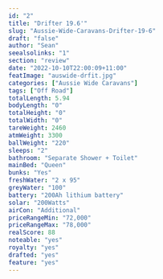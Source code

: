 ```yaml
---
id: "2"
title: "Drifter 19.6'"
slug: "Aussie-Wide-Caravans-Drifter-19-6"
draft: "false"
author: "Sean"
seealsolinks: "1"
section: "review"
date: "2022-10-10T22:00:09+11:00"
featImage: "auswide-drfit.jpg"
categories: ["Aussie Wide Caravans"]
tags: ["Off Road"]
totalLength: 5.94
bodyLength: "0"
totalHeight: "0"
totalWidth: "0"
tareWeight: 2460
atmWeight: 3300
ballWeight: "220"
sleeps: "2"
bathroom: "Separate Shower + Toilet"
mainBed: "Queen"
bunks: "Yes"
freshWater: "2 x 95"
greyWater: "100"
battery: "200Ah lithium battery"
solar: "200Watts"
airCon: "Additional"
priceRangeMin: "72,000"
priceRangeMax: "78,000"
realScore: 88
noteable: "yes"
royalty: "yes"
drafted: "yes"
feature: "yes"
---
```

